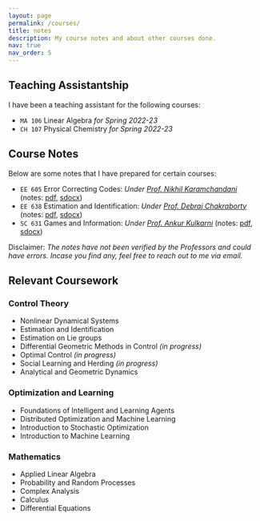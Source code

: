 ```yaml
---
layout: page
permalink: /courses/
title: notes
description: My course notes and about other courses done.
nav: true
nav_order: 5
---
```


## Teaching Assistantship
I have been a teaching assistant for the following courses:
- ```MA 106``` Linear Algebra *for Spring 2022-23*
- ```CH 107``` Physical Chemistry *for Spring 2022-23*

## Course Notes
Below are some notes that I have prepared for certain courses:
- ```EE 605``` Error Correcting Codes: *Under [Prof. Nikhil Karamchandani](https://sites.google.com/site/nikhilkaram/)* (notes: [pdf](https://dokania-tanmay.github.io/assets/pdf/ee605.pdf), [sdocx](https://dokania-tanmay.github.io/assets/pdf/ee605.sdocx))
- ```EE 638``` Estimation and Identification: *Under [Prof. Debraj Chakraborty](https://www.ee.iitb.ac.in/wiki/faculty/dc)* (notes: [pdf](https://dokania-tanmay.github.io/assets/pdf/ee638.pdf), [sdocx](https://dokania-tanmay.github.io/assets/pdf/ee638.sdocx))
- ```SC 631``` Games and Information: *Under [Prof. Ankur Kulkarni](https://www.sc.iitb.ac.in/~ankur/)* (notes: [pdf](https://dokania-tanmay.github.io/assets/pdf/sc631.pdf), [sdocx](https://dokania-tanmay.github.io/assets/pdf/sc631.sdocx))

Disclaimer: *The notes have not been verified by the Professors and could have errors. Incase you find any, feel free to reach out to me via email.*

## Relevant Coursework
### Control Theory
- Nonlinear Dynamical Systems
- Estimation and Identification
- Estimation on Lie groups
- Differential Geometric Methods in Control *(in progress)*
- Optimal Control *(in progress)*
- Social Learning and Herding *(in progress)*
- Analytical and Geometric Dynamics
### Optimization and Learning
- Foundations of Intelligent and Learning Agents
- Distributed Optimization and Machine Learning
- Introduction to Stochastic Optimization
- Introduction to Machine Learning
### Mathematics
- Applied Linear Algebra
- Probability and Random Processes
- Complex Analysis
- Calculus
- Differential Equations
